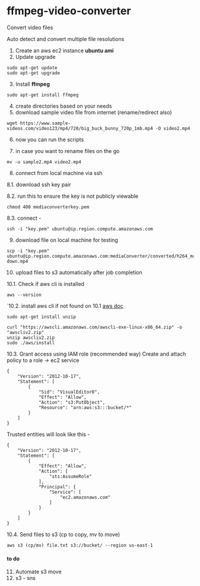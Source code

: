 # ffmpeg-video-converter
 Convert video files 

Auto detect and convert multiple file resolutions

1. Create an aws ec2 instance **ubuntu ami**
2. Update upgrade 
```
sudo apt-get update
sudo apt-get upgrade
```

3. Install **ffmpeg**
```
sudo apt-get install ffmpeg
```

4. create directories based on your needs
5. download sample video file from internet (rename/redirect also)
```
wget https://www.sample-videos.com/video123/mp4/720/big_buck_bunny_720p_1mb.mp4 -O video2.mp4
```

6. now you can run the scripts

7. in case you want to rename files on the go
```
mv -u sample2.mp4 video2.mp4
```

8. connect from local machine via ssh

8.1. download ssh key pair

8.2. run this to ensure the key is not publicly viewable
```
chmod 400 mediaconverterkey.pem
```

8.3. connect -
```
ssh -i "key.pem" ubuntu@ip.region.compute.amazonaws.com
```

9. download file on local machine for testing 
```
scp -i "key.pem" ubuntu@ip.region.compute.amazonaws.com:mediaConverter/converted/h264_main_144p_3000.mp4 down.mp4
```

10. upload files to s3 automatically after job completion

10.1. Check if aws cli is installed
```
aws --version
```

`10.2. install aws cli if not found on 10.1 [aws doc](https://docs.aws.amazon.com/cli/latest/userguide/getting-started-install.html)
```
sudo apt-get install unzip

curl "https://awscli.amazonaws.com/awscli-exe-linux-x86_64.zip" -o "awscliv2.zip"
unzip awscliv2.zip
sudo ./aws/install
```

10.3. Grant access using IAM role (recommended way)
Create and attach policy to a role -> ec2 service
```
{
    "Version": "2012-10-17",
    "Statement": [
        {
            "Sid": "VisualEditor0",
            "Effect": "Allow",
            "Action": "s3:PutObject",
            "Resource": "arn:aws:s3:::bucket/*"
        }
    ]
}
```

Trusted entities will look like this -
```
{
    "Version": "2012-10-17",
    "Statement": [
        {
            "Effect": "Allow",
            "Action": [
                "sts:AssumeRole"
            ],
            "Principal": {
                "Service": [
                    "ec2.amazonaws.com"
                ]
            }
        }
    ]
}
```

10.4. Send files to s3 (cp to copy, mv to move)
```
aws s3 (cp/mv) file.txt s3://bucket/ --region us-east-1
```

#### to do
11. Automate s3 move
12. s3 - sns